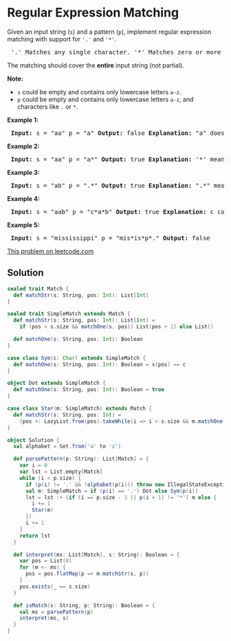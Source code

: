 # Regular Expression Matching

<p>Given an input string (<code>s</code>) and a pattern (<code>p</code>), implement regular expression matching with support for <code>&#39;.&#39;</code> and <code>&#39;*&#39;</code>.</p> <pre> &#39;.&#39; Matches any single character. &#39;*&#39; Matches zero or more of the preceding element. </pre> <p>The matching should cover the <strong>entire</strong> input string (not partial).</p> <p><strong>Note:</strong></p> <ul> <li><code>s</code>&nbsp;could be empty and contains only lowercase letters <code>a-z</code>.</li> <li><code>p</code> could be empty and contains only lowercase letters <code>a-z</code>, and characters like&nbsp;<code>.</code>&nbsp;or&nbsp;<code>*</code>.</li> </ul> <p><strong>Example 1:</strong></p> <pre> <strong>Input:</strong> s = &quot;aa&quot; p = &quot;a&quot; <strong>Output:</strong> false <strong>Explanation:</strong> &quot;a&quot; does not match the entire string &quot;aa&quot;. </pre> <p><strong>Example 2:</strong></p> <pre> <strong>Input:</strong> s = &quot;aa&quot; p = &quot;a*&quot; <strong>Output:</strong> true <strong>Explanation:</strong>&nbsp;&#39;*&#39; means zero or more of the preceding&nbsp;element, &#39;a&#39;. Therefore, by repeating &#39;a&#39; once, it becomes &quot;aa&quot;. </pre> <p><strong>Example 3:</strong></p> <pre> <strong>Input:</strong> s = &quot;ab&quot; p = &quot;.*&quot; <strong>Output:</strong> true <strong>Explanation:</strong>&nbsp;&quot;.*&quot; means &quot;zero or more (*) of any character (.)&quot;. </pre> <p><strong>Example 4:</strong></p> <pre> <strong>Input:</strong> s = &quot;aab&quot; p = &quot;c*a*b&quot; <strong>Output:</strong> true <strong>Explanation:</strong>&nbsp;c can be repeated 0 times, a can be repeated 1 time. Therefore, it matches &quot;aab&quot;. </pre> <p><strong>Example 5:</strong></p> <pre> <strong>Input:</strong> s = &quot;mississippi&quot; p = &quot;mis*is*p*.&quot; <strong>Output:</strong> false </pre>

[This problem on leetcode.com](https://leetcode.com/problems/regular-expression-matching/)

## Solution

```scala
sealed trait Match {
  def matchStr(s: String, pos: Int): List[Int]
}

sealed trait SimpleMatch extends Match {
  def matchStr(s: String, pos: Int): List[Int] =
    if (pos < s.size && matchOne(s, pos)) List(pos + 1) else List()

  def matchOne(s: String, pos: Int): Boolean
}

case class Sym(c: Char) extends SimpleMatch {
  def matchOne(s: String, pos: Int): Boolean = s(pos) == c
}

object Dot extends SimpleMatch {
  def matchOne(s: String, pos: Int): Boolean = true
}

case class Star(m: SimpleMatch) extends Match {
  def matchStr(s: String, pos: Int) =
    (pos +: LazyList.from(pos).takeWhile(i => i < s.size && m.matchOne(s, i)).map(_ + 1)).toList
}

object Solution {
  val alphabet = Set.from('a' to 'z')

  def parsePattern(p: String): List[Match] = {
    var i = 0
    var lst = List.empty[Match]
    while (i < p.size) {
      if (p(i) != '.' && !alphabet(p(i))) throw new IllegalStateException("Invalid pattern")
      val m: SimpleMatch = if (p(i) == '.') Dot else Sym(p(i))
      lst = lst :+ (if (i == p.size - 1 || p(i + 1) != '*') m else {
        i += 1
        Star(m)
      })
      i += 1
    }
    return lst
  }

  def interpret(ms: List[Match], s: String): Boolean = {
    var pos = List(0)
    for (m <- ms) {
      pos = pos.flatMap(p => m.matchStr(s, p))
    }
    pos.exists(_ == s.size)
  }

  def isMatch(s: String, p: String): Boolean = {
    val ms = parsePattern(p)
    interpret(ms, s)
  }
}
```
